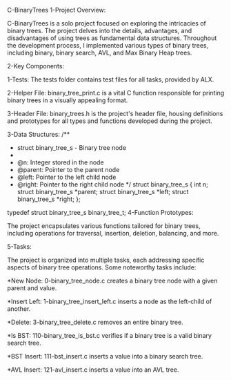 C-BinaryTrees
1-Project Overview:

C-BinaryTrees is a solo project focused on exploring the intricacies of binary trees. The project delves into the details, advantages, and disadvantages of using trees as fundamental data structures. Throughout the development process, I implemented various types of binary trees, including binary, binary search, AVL, and Max Binary Heap trees.

2-Key Components:

1-Tests: The tests folder contains test files for all tasks, provided by ALX.

2-Helper File: binary_tree_print.c is a vital C function responsible for printing binary trees in a visually appealing format.

3-Header File: binary_trees.h is the project's header file, housing definitions and prototypes for all types and functions developed during the project.

3-Data Structures:
/**
 * struct binary_tree_s - Binary tree node
 *
 * @n: Integer stored in the node
 * @parent: Pointer to the parent node
 * @left: Pointer to the left child node
 * @right: Pointer to the right child node
 */
struct binary_tree_s
{
    int n;
    struct binary_tree_s *parent;
    struct binary_tree_s *left;
    struct binary_tree_s *right;
};

typedef struct binary_tree_s binary_tree_t;
4-Function Prototypes:

The project encapsulates various functions tailored for binary trees, including operations for traversal, insertion, deletion, balancing, and more.

5-Tasks:

The project is organized into multiple tasks, each addressing specific aspects of binary tree operations. Some noteworthy tasks include:

*New Node: 0-binary_tree_node.c creates a binary tree node with a given parent and value.

*Insert Left: 1-binary_tree_insert_left.c inserts a node as the left-child of another.

*Delete: 3-binary_tree_delete.c removes an entire binary tree.

*Is BST: 110-binary_tree_is_bst.c verifies if a binary tree is a valid binary search tree.

*BST Insert: 111-bst_insert.c inserts a value into a binary search tree.

*AVL Insert: 121-avl_insert.c inserts a value into an AVL tree.
